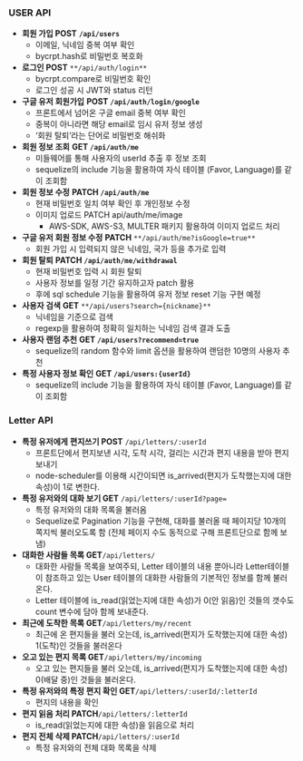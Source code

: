 ### **USER API**

- **회원 가입 POST** **`/api/users`**
    - 이메일, 닉네임 중복 여부 확인
    - bycrpt.hash로 비밀번호 복호화
- **로그인 POST** `**/api/auth/login**`
    - bycrpt.compare로 비밀번호 확인
    - 로그인 성공 시 JWT와 status 리턴
- **구글 유저 회원가입** **POST `/api/auth/login/google`**
    - 프론트에서 넘어온 구글 email 중복 여부 확인
    - 중복이 아니라면 해당 email로 임시 유저 정보 생성
    - ‘회원 탈퇴’라는 단어로 비밀번호 해쉬화
- **회원 정보 조회** **GET `/api/auth/me`**
    - 미들웨어를 통해 사용자의 userId 추출 후 정보 조회
    - sequelize의 include 기능을 활용하여 자식 테이블 (Favor, Language)를 같이 조회함
- **회원 정보 수정** **PATCH `/api/auth/me`**
    - 현재 비밀번호 일치 여부 확인 후 개인정보 수정
    - 이미지 업로드 PATCH api/auth/me/image
        - AWS-SDK, AWS-S3, MULTER 패키지 활용하여 이미지 업로드 처리
- **구글 유저 회원 정보 수정** **PATCH** `**/api/auth/me?isGoogle=true**`
    - 회원 가입 시 입력되지 않은 닉네임, 국가 등을 추가로 입력
- **회원 탈퇴** **PATCH `/api/auth/me/withdrawal`**
    - 현재 비밀번호 입력 시 회원 탈퇴
    - 사용자 정보를 일정 기간 유지하고자 patch 활용
    - 후에 sql schedule 기능을 활용하여 유저 정보 reset 기능 구현 예정
- **사용자 검색** **GET** `**/api/users?search={nickname}**`
    - 닉네임을 기준으로 검색
    - regexp을 활용하여 정확히 일치하는 닉네임 검색 결과 도출
- **사용자 랜덤 추천** **GET `/api/users?recommend=true`**
    - sequelize의 random 함수와 limit 옵션을 활용하여 랜덤한 10명의 사용자 추천
- **특정 사용자 정보 확인** **GET `/api/users:{userId}`**
    - sequelize의 include 기능을 활용하여 자식 테이블 (Favor, Language)를 같이 조회함
    

### Letter **API**

- **특정 유저에게** **편지쓰기 POST** `/api/letters/:userId`
    - 프론트단에서 편지보낸 시각, 도착 시각, 걸리는 시간과 편지 내용을 받아 편지 보내기
    - node-scheduler를 이용해 시간이되면 is_arrived(편지가 도착했는지에 대한 속성)이 1로 변한다.
- **특정 유저와의 대화 보기 GET** `/api/letters/:userId?page=`
    - 특정 유저와의 대화 목록을 불러옴
    - Sequelize로 Pagination 기능을 구현해, 대화를 불러올 때 페이지당 10개의 쪽지씩 불러오도록 함 (전체 페이지 수도 동적으로 구해 프론트단으로 함께 보냄)
- **대화한 사람들 목록 GET**`/api/letters/`
    - 대화한 사람들 목록을 보여주되, Letter 테이블의 내용 뿐아니라 Letter테이블이 참조하고 있는 User 테이블의 대화한 사람들의 기본적인 정보를 함께 불러온다.
    - Letter 테이블에 is_read(읽었는지에 대한 속성)가 0(안 읽음)인 것들의 갯수도 count 변수에 담아 함께 보내준다.
- **최근에 도착한 목록 GET**`/api/letters/my/recent`
    - 최근에 온 편지들을 불러 오는데, is_arrived(편지가 도착했는지에 대한 속성) 1(도착)인 것들을 불러온다
- **오고 있는 편지 목록 GET**`/api/letters/my/incoming`
    - 오고 있는 편지들을 불러 오는데, is_arrived(편지가 도착했는지에 대한 속성) 0(배달 중)인 것들을 불러온다.
- **특정 유저와의 특정 편지 확인 GET**`/api/letters/:userId/:letterId`
    - 편지의 내용을 확인
- **편지 읽음 처리 PATCH**`/api/letters/:letterId`
    - is_read(읽었는지에 대한 속성)을 읽음으로 처리
- **편지 전체 삭제 PATCH**`/api/letters/:userId`
    - 특정 유저와의 전체 대화 목록을 삭제
